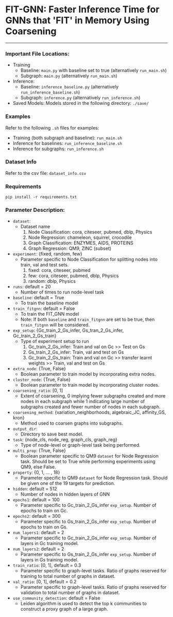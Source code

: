 # FIT-GNN: Faster Inference Time for GNNs that 'FIT' in Memory Using Coarsening
---

### Important File Locations:
- Training
    - Baseline: `main.py` with baseline set to true (alternatively `run_main.sh`)
    - Subgraph: `main.py` (alternatively `run_main.sh`)
- Inference: 
    - Baseline: `inference_baseline.py` (alternatively `run_inference_baseline.sh`)
    - Subgraph: `inference.py` (alternatively `run_inference.sh`)
- Saved Models: Models stored in the following directory: `./save/`

### Examples
Refer to the following `.sh` files for examples:
- Training (both subgraph and baseline): `run_main.sh`
- Inference for baselines: `run_inference_baseline.sh`
- Inference for subgraphs: `run_inference.sh`

### Dataset Info
Refer to the csv file: `dataset_info.csv`

### Requirements
```console
pip install -r requirements.txt
```

### Parameter Description:
- `dataset`:
    - Dataset name
        1) Node Classification: cora, citeseer, pubmed, dblp, Physics
        2) Node Regression: chameleon, squirrel, crocodile
        3) Graph Classification: ENZYMES, AIDS, PROTEINS
        4) Graph Regression: QM9, ZINC (subset)
- `experiment`: {fixed, random, few}
    - Parameter specific to Node Classification for splitting nodes into train, val and test sets.
        1) fixed: cora, citeseer, pubmed
        2) few: cora, citeseer, pubmed, dblp, Physics
        3) random: dblp, Physics
- `runs`: default = 20
    - Number of times to run node-level task
- `baseline`: default = True
    - To train the baseline model
- `train_fitgnn`: default = False
    - To train the FIT_GNN model
    - Note: If both `baseline` and `train_fitgnn` are set to be true, then `train_fitgnn` will be considered.
- `exp_setup`: {Gc_train_2_Gs_infer, Gs_tran_2_Gs_infer, Gc_train_2_Gs_train}
    - Type of experiment setup to run
        1) Gc_train_2_Gs_infer: Train and val on Gc >> Test on Gs
        2) Gs_train_2_Gs_infer: Train, val and test on Gs
        3) Gc_train_2_Gs_train: Train and val on Gc >> transfer learnt weights >> Train, val and test on Gs 
- `extra_node`: {True, False}
    - Boolean parameter to train model by incorporating extra nodes.
- `cluster_node`: {True, False}
    - Boolean parameter to train model by incorporating cluster nodes.
- `coarsening_ratio`: [0, 1]
    - Extent of coarsening, 0 implying fewer subgraphs created and more nodes in each subgraph while 1 indicating large number of subgraphs created and fewer number of nodes in each subgraph.
- `coarsening_method`: {variation_neighborhoods, algebraic_JC, affinity_GS, kron}
    - Method used to coarsen graphs into subgraphs.
- `output_dir`:
    - Directory to save best model.
- `task`: {node_cls, node_reg, graph_cls, graph_reg}
    - Type of node-level or graph-level task being performed.
- `multi_prop`: {True, False}
    - Boolean parameter specific to QM9 `dataset` for Node Regression task. Should be set to True while performing experiments using QM9, else False.
- `property`: {0, 1, ... , 18}
    - Parameter specific to QM9 `dataset` for Node Regression task. Should be given one of the 19 targets for prediction.
- `hidden`: default = 512
    - Number of nodes in hidden layers of GNN
- `epochs1`: default = 100
    - Parameter specific to Gc_train_2_Gs_infer `exp_setup`. Number of epochs to train on Gc.
- `epochs2`: default = 300
    - Parameter specific to Gs_train_2_Gs_infer `exp_setup`. Number of epochs to train on Gs.
- `num_layers1`: default = 2
    - Parameter specific to Gc_train_2_Gs_infer `exp_setup`. Number of layers in Gc training model.
- `num_layers2`: default = 2
    - Parameter specific to Gs_train_2_Gs_infer `exp_setup`. Number of layers in Gs training model.
- `train_ratio`: [0, 1], default = 0.3
    - Parameter specific to graph-level tasks. Ratio of graphs reserved for training to total number of graphs in dataset.
- `val_ratio`: [0, 1], default = 0.2
    - Parameter specific to graph-level tasks. Ratio of graphs reserved for validation to total number of graphs in dataset.
- `use_community_detection`: default = False
    - Leiden algorithm is used to detect the top k communities to construct a proxy graph of a large graph.
